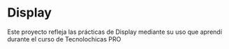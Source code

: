 # Display
Este proyecto refleja las prácticas de Display mediante su uso que aprendí durante el curso de Tecnolochicas PRO 
